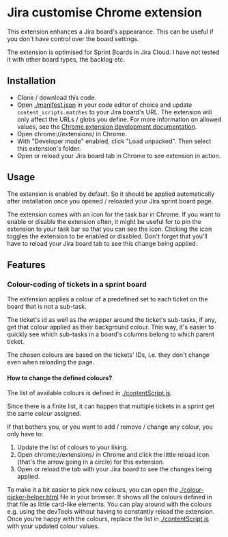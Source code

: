 # Jira customise Chrome extension

This extension enhances a Jira board's appearance. This can be useful if you don't have control over the board settings.

The extension is optimised for Sprint Boards in Jira Cloud. I have not tested it with other board types, the backlog etc.

## Installation

- Clone / download this code.
- Open [./manifest.json](./manifest.json) in your code editor of choice and update `content_scripts.matches` to your Jira board's URL. The extension will only affect the URLs / globs you define. For more information on allowed values, see the [Chrome extension development documentation](https://developer.chrome.com/docs/extensions/mv3/manifest/content_scripts/#match-urls).
- Open chrome://extensions/ in Chrome.
- With "Developer mode" enabled, click "Load unpacked". Then select this extension's folder.
- Open or reload your Jira board tab in Chrome to see extension in action.

## Usage

The extension is enabled by default. So it should be applied automatically after installation once you opened / reloaded your Jira sprint board page.

The extension comes with an icon for the task bar in Chrome. If you want to enable or disable the extension often, it might be useful for to pin the extension to your task bar so that you can see the icon. Clicking the icon toggles the extension to be enabled or disabled. Don't forget that you'll have to reload your Jira board tab to see this change being applied.

## Features

### Colour-coding of tickets in a sprint board

The extension applies a colour of a predefined set to each ticket on the board that is not a sub-task.

The ticket's id as well as the wrapper around the ticket's sub-tasks, if any, get that colour applied as their background colour. This way, it's easier to quickly see which sub-tasks in a board's columns belong to which parent ticket.

The chosen colours are based on the tickets' IDs, i.e. they don't change even when reloading the page.

#### How to change the defined colours?

The list of available colours is defined in [./contentScript.js](./contentScript.js).

Since there is a finite list, it can happen that multiple tickets in a sprint get the same colour assigned.

If that bothers you, or you want to add / remove / change any colour, you only have to:
1. Update the list of colours to your liking.
2. Open chrome://extensions/ in Chrome and click the little reload icon (that's the arrow going in a circle) for this extension.
3. Open or reload the tab with your Jira board to see the changes being applied.

To make it a bit easier to pick new colours, you can open the [./colour-picker-helper.html](./colour-picker-helper.html) file in your browser. It shows all the colours defined in that file as little card-like elements. You can play around with the colours e.g. using the devTools without having to constantly reload the extension. Once you're happy with the colours, replace the list in [./contentScript.js](./contentScript.js) with your updated colour values.
